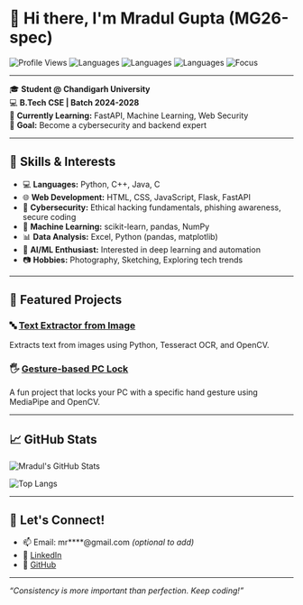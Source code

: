# 👋 Hi there, I'm Mradul Gupta (MG26-spec)

![Profile Views](https://komarev.com/ghpvc/?username=MG26-spec&style=flat-square)
![Languages](https://img.shields.io/badge/Code-Python-blue?style=flat-square&logo=python)
![Languages](https://img.shields.io/badge/Code-C++-green?style=flat-square&logo=c%2B%2B)
![Languages](https://img.shields.io/badge/Code-Java-orange?style=flat-square&logo=java)
![Focus](https://img.shields.io/badge/Focus-Cybersecurity-red?style=flat-square&logo=security)

---

🎓 **Student @ Chandigarh University**  
💻 **B.Tech CSE | Batch 2024-2028**  
🌱 **Currently Learning:** FastAPI, Machine Learning, Web Security  
🚀 **Goal:** Become a cybersecurity and backend expert  

---

## 🧠 Skills & Interests

- 💻 **Languages:** Python, C++, Java, C  
- 🌐 **Web Development:** HTML, CSS, JavaScript, Flask, FastAPI  
- 🔐 **Cybersecurity:** Ethical hacking fundamentals, phishing awareness, secure coding  
- 🧠 **Machine Learning:** scikit-learn, pandas, NumPy  
- 📊 **Data Analysis:** Excel, Python (pandas, matplotlib)  
- 🤖 **AI/ML Enthusiast:** Interested in deep learning and automation  
- 📷 **Hobbies:** Photography, Sketching, Exploring tech trends  

---

## 📌 Featured Projects

### 🔤 [Text Extractor from Image](https://github.com/MG26-spec/Text_Extractor)
Extracts text from images using Python, Tesseract OCR, and OpenCV.

### 🖐️ [Gesture-based PC Lock](https://github.com/MG26-spec/Lock_Your_PC-with-middle-Finger-)
A fun project that locks your PC with a specific hand gesture using MediaPipe and OpenCV.

---

## 📈 GitHub Stats

![Mradul's GitHub Stats](https://github-readme-stats.vercel.app/api?username=MG26-spec&show_icons=true&theme=tokyonight)

![Top Langs](https://github-readme-stats.vercel.app/api/top-langs/?username=MG26-spec&layout=compact&theme=tokyonight)

---

## 🤝 Let's Connect!

- 📫 Email: mr****@gmail.com *(optional to add)*  
- 💼 [LinkedIn](https://www.linkedin.com/in/mradul-gupta-033438332/)  
- 🧠 [GitHub](https://github.com/MG26-spec)

---

_“Consistency is more important than perfection. Keep coding!”_

